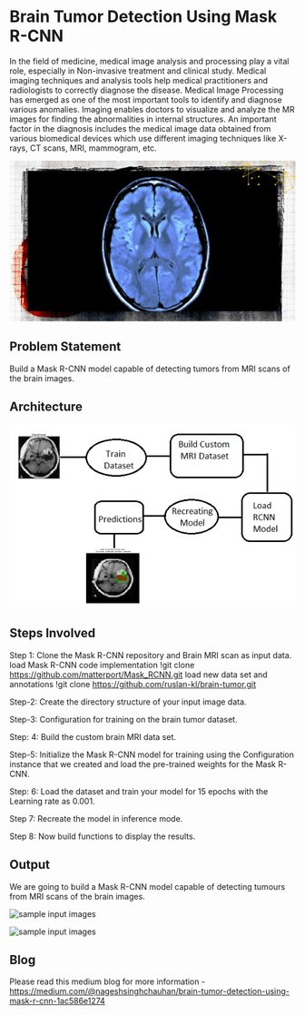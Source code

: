 # Brain Tumor Detection Using Mask R-CNN

In the field of medicine, medical image analysis and processing play a vital role, especially in Non-invasive treatment and clinical study. Medical imaging techniques and analysis tools help medical practitioners and radiologists to correctly diagnose the disease. Medical Image Processing has emerged as one of the most important tools to identify and diagnose various anomalies. Imaging enables doctors to visualize and analyze the MR images for finding the abnormalities in internal structures. An important factor in the diagnosis includes the medical image data obtained from various biomedical devices which use different imaging techniques like X-rays, CT scans, MRI, mammogram, etc.

<img src= "Images/maincover.gif">

## Problem Statement

Build a Mask R-CNN model capable of detecting tumors from MRI scans of the brain images.

## Architecture

<img src= "Images/architecture_brain.png">

## Steps Involved

Step 1: Clone the Mask R-CNN repository and Brain MRI scan as input data.
load Mask R-CNN code implementation
!git clone https://github.com/matterport/Mask_RCNN.git 
load new data set and annotations
!git clone https://github.com/ruslan-kl/brain-tumor.git 

Step-2: Create the directory structure of your input image data.

Step-3: Configuration for training on the brain tumor dataset.

Step: 4: Build the custom brain MRI data set.

Step-5: Initialize the Mask R-CNN model for training using the Configuration instance that we created and load the pre-trained weights for the Mask R-CNN.

Step: 6: Load the dataset and train your model for 15 epochs with the Learning rate as 0.001.

Step 7: Recreate the model in inference mode.

Step 8: Now build functions to display the results.


## Output 

We are going to build a Mask R-CNN model capable of detecting tumours from MRI scans of the brain images.

![sample input images](https://github.com/nageshsinghc4/Brain-Tumor-Detection-using-Mask-R-CNN/blob/master/Screenshot%202020-03-18%20at%2012.07.05%20AM.png)

![sample input images](https://github.com/nageshsinghc4/Brain-Tumor-Detection-using-Mask-R-CNN/blob/master/Screenshot%202020-03-18%20at%2012.07.26%20AM.png)

## Blog
Please read this medium blog for more information - https://medium.com/@nageshsinghchauhan/brain-tumor-detection-using-mask-r-cnn-1ac586e1274
